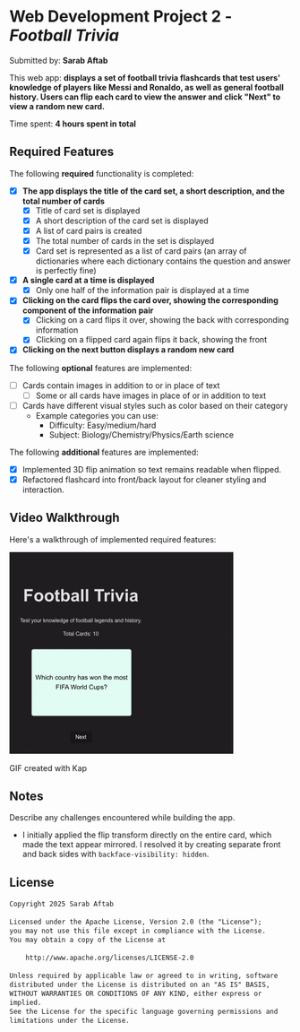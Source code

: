 # Web Development Project 2 - _Football Trivia_

Submitted by: **Sarab Aftab**

This web app: **displays a set of football trivia flashcards that test users' knowledge of players like Messi and Ronaldo, as well as general football history. Users can flip each card to view the answer and click "Next" to view a random new card.**

Time spent: **4 hours spent in total**

## Required Features

The following **required** functionality is completed:

- [x] **The app displays the title of the card set, a short description, and the total number of cards**
  - [x] Title of card set is displayed
  - [x] A short description of the card set is displayed
  - [x] A list of card pairs is created
  - [x] The total number of cards in the set is displayed
  - [x] Card set is represented as a list of card pairs (an array of dictionaries where each dictionary contains the question and answer is perfectly fine)
- [x] **A single card at a time is displayed**
  - [x] Only one half of the information pair is displayed at a time
- [x] **Clicking on the card flips the card over, showing the corresponding component of the information pair**
  - [x] Clicking on a card flips it over, showing the back with corresponding information
  - [x] Clicking on a flipped card again flips it back, showing the front
- [x] **Clicking on the next button displays a random new card**

The following **optional** features are implemented:

- [ ] Cards contain images in addition to or in place of text
  - [ ] Some or all cards have images in place of or in addition to text
- [ ] Cards have different visual styles such as color based on their category
  - Example categories you can use:
    - Difficulty: Easy/medium/hard
    - Subject: Biology/Chemistry/Physics/Earth science

The following **additional** features are implemented:

- [x] Implemented 3D flip animation so text remains readable when flipped.
- [x] Refactored flashcard into front/back layout for cleaner styling and interaction.

## Video Walkthrough

Here's a walkthrough of implemented required features:

![App Demo](./demo.gif)

<!-- Replace this with whatever GIF tool you used! -->

GIF created with Kap

## Notes

Describe any challenges encountered while building the app.

- I initially applied the flip transform directly on the entire card, which made the text appear mirrored. I resolved it by creating separate front and back sides with `backface-visibility: hidden`.

## License

    Copyright 2025 Sarab Aftab

    Licensed under the Apache License, Version 2.0 (the "License");
    you may not use this file except in compliance with the License.
    You may obtain a copy of the License at

        http://www.apache.org/licenses/LICENSE-2.0

    Unless required by applicable law or agreed to in writing, software
    distributed under the License is distributed on an "AS IS" BASIS,
    WITHOUT WARRANTIES OR CONDITIONS OF ANY KIND, either express or implied.
    See the License for the specific language governing permissions and
    limitations under the License.
